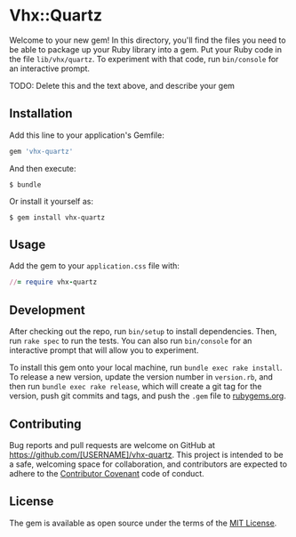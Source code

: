 # Vhx::Quartz

Welcome to your new gem! In this directory, you'll find the files you need to be able to package up your Ruby library into a gem. Put your Ruby code in the file `lib/vhx/quartz`. To experiment with that code, run `bin/console` for an interactive prompt.

TODO: Delete this and the text above, and describe your gem

## Installation

Add this line to your application's Gemfile:

```ruby
gem 'vhx-quartz'
```

And then execute:

    $ bundle

Or install it yourself as:

    $ gem install vhx-quartz

## Usage

Add the gem to your `application.css` file with:
```ruby
//= require vhx-quartz
```
## Development

After checking out the repo, run `bin/setup` to install dependencies. Then, run `rake spec` to run the tests. You can also run `bin/console` for an interactive prompt that will allow you to experiment.

To install this gem onto your local machine, run `bundle exec rake install`. To release a new version, update the version number in `version.rb`, and then run `bundle exec rake release`, which will create a git tag for the version, push git commits and tags, and push the `.gem` file to [rubygems.org](https://rubygems.org).

## Contributing

Bug reports and pull requests are welcome on GitHub at https://github.com/[USERNAME]/vhx-quartz. This project is intended to be a safe, welcoming space for collaboration, and contributors are expected to adhere to the [Contributor Covenant](contributor-covenant.org) code of conduct.


## License

The gem is available as open source under the terms of the [MIT License](http://opensource.org/licenses/MIT).

